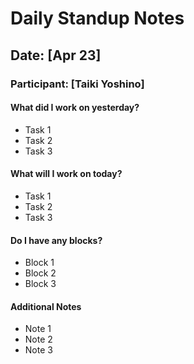 
# Daily Standup Notes

## Date: [Apr 23]

### Participant: [Taiki Yoshino]

#### What did I work on yesterday?
- Task 1
- Task 2
- Task 3

#### What will I work on today?
- Task 1
- Task 2
- Task 3

#### Do I have any blocks?
- Block 1
- Block 2
- Block 3

#### Additional Notes
- Note 1
- Note 2
- Note 3